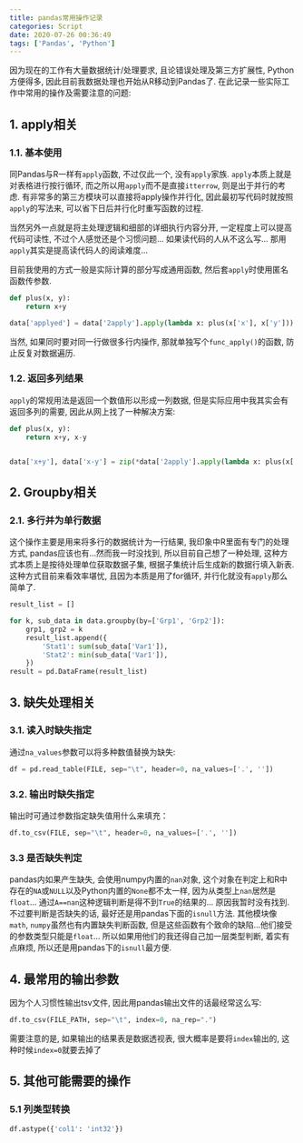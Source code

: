```yaml
---
title: pandas常用操作记录
categories: Script
date: 2020-07-26 00:36:49
tags: ['Pandas', 'Python']
---
```


<!-- 摘要部分 -->
<!-- more -->
因为现在的工作有大量数据统计/处理要求, 且论错误处理及第三方扩展性, Python方便得多, 因此目前我数据处理也开始从R移动到Pandas了. 在此记录一些实际工作中常用的操作及需要注意的问题:

## 1. apply相关

### 1.1. 基本使用

同Pandas与R一样有`apply`函数, 不过仅此一个, 没有`apply`家族. `apply`本质上就是对表格进行按行循环, 而之所以用`apply`而不是直接`itterrow`, 则是出于并行的考虑. 有非常多的第三方模块可以直接将apply操作并行化, 因此最初写代码时就按照`apply`的写法来, 可以省下日后并行化时重写函数的过程.

当然另外一点就是将主处理逻辑和细部的详细执行内容分开, 一定程度上可以提高代码可读性, 不过个人感觉还是个习惯问题... 如果读代码的人从不这么写... 那用`apply`其实是提高读代码人的阅读难度...

目前我使用的方式一般是实际计算的部分写成通用函数, 然后套`apply`时使用匿名函数传参数.

```python
def plus(x, y):
    return x+y

data['applyed'] = data['2apply'].apply(lambda x: plus(x['x'], x['y']))
```

当然, 如果同时要对同一行做很多行内操作, 那就单独写个`func_apply()`的函数, 防止反复对数据遍历.

### 1.2. 返回多列结果

`apply`的常规用法是返回一个数值形以形成一列数据, 但是实际应用中我其实会有返回多列的需要, 因此从网上找了一种解决方案:

```python
def plus(x, y):
    return x+y, x-y


data['x+y'], data['x-y'] = zip(*data['2apply'].apply(lambda x: plus(x['x'], x['y'])))
```

## 2. Groupby相关

### 2.1. 多行并为单行数据

这个操作主要是用来将多行的数据统计为一行结果, 我印象中R里面有专门的处理方式, pandas应该也有...然而我一时没找到, 所以目前自己想了一种处理, 这种方式本质上是按待处理单位获取数据子集, 根据子集统计后生成新的数据行填入新表. 这种方式目前来看效率堪忧, 且因为本质是用了for循环, 并行化就没有`apply`那么简单了.

```python
result_list = []

for k, sub_data in data.groupby(by=['Grp1', 'Grp2']):
    grp1, grp2 = k
    result_list.append({
        'Stat1': sum(sub_data['Var1']),
        'Stat2': min(sub_data['Var1']),
    })
result = pd.DataFrame(result_list)
```

## 3. 缺失处理相关

### 3.1. 读入时缺失指定

通过`na_values`参数可以将多种数值替换为缺失:

```python
df = pd.read_table(FILE, sep="\t", header=0, na_values=['.', ''])
```

### 3.2. 输出时缺失指定

输出时可通过参数指定缺失值用什么来填充：

```python
df.to_csv(FILE, sep="\t", header=0, na_values=['.', ''])
```

### 3.3 是否缺失判定

pandas内如果产生缺失, 会使用numpy内置的`nan`对象, 这个对象在判定上和R中存在的`NA`或`NULL`以及Python内置的`None`都不太一样, 因为从类型上`nan`居然是`float`... 通过`A==nan`这种逻辑判断是得不到`True`的结果的... 原因我暂时没有找到. 不过要判断是否缺失的话, 最好还是用pandas下面的`isnull`方法. 其他模块像`math`, `numpy`虽然也有内置缺失判断函数, 但是这些函数有个致命的缺陷...他们接受的参数类型只能是`float`... 所以如果用他们的我还得自己加一层类型判断, 着实有点麻烦, 所以还是用pandas下的`isnull`最方便.

## 4. 最常用的输出参数

因为个人习惯性输出tsv文件, 因此用pandas输出文件的话最经常这么写:

```python
df.to_csv(FILE_PATH, sep="\t", index=0, na_rep=".")
```

需要注意的是, 如果输出的结果表是数据透视表, 很大概率是要将`index`输出的, 这种时候`index=0`就要去掉了

## 5. 其他可能需要的操作

### 5.1 列类型转换

```python
df.astype({'col1': 'int32'})
```